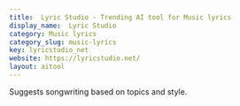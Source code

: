 ```yaml
---
title:  Lyric Studio - Trending AI tool for Music lyrics
display_name:  Lyric Studio
category: Music lyrics
category_slug: music-lyrics
key: lyricstudio_net
website: https://lyricstudio.net/
layout: aitool
---
```


Suggests songwriting based on topics and style.
